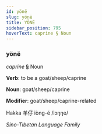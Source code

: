 ```yaml
---
id: yönë
slug: yönë
title: YÖNË
sidebar_position: 795
hoverText: caprine § Noun
---
```


### yönë

*caprine* **§** Noun

**Verb**: to be a goat/sheep/caprine

**Noun**: goat/sheep/caprine

**Modifier**: goat/sheep/caprine-related

Hakka 羊仔 iòng-é /iɔŋŋe/

*Sino-Tibetan Language Family*